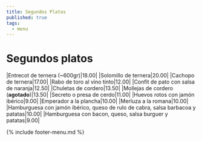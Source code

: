 ```yaml
---
title: Segundos Platos
published: true
tags:
  - menu
---
```


# Segundos platos

|Entrecot de ternera (~600gr)|18.00|
|Solomillo de ternera|20.00|
|Cachopo de ternera|17.00|
|Rabo de toro al vino tinto|12.00|
|Confit de pato con salsa de naranja|12.50|
|Chuletas de cordero|13.50|
|Mollejas de cordero (**agotado**)|13.50|
|Secreto o presa de cerdo|11.00|
|Huevos rotos con jamón ibérico|9.00|
|Emperador a la plancha|10.00|
|Merluza a la romana|10.00|
|Hamburguesa con jamón ibérico, queso de rulo de cabra, salsa barbacoa y patatas|10.00|
|Hamburguesa con bacon, queso, salsa burguer y patatas|9.00|

{% include footer-menu.md %}
